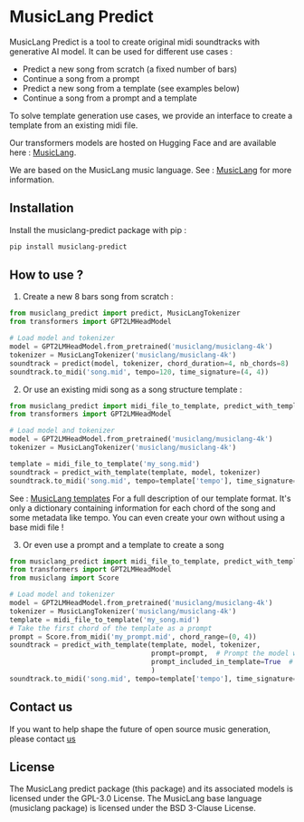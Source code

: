 MusicLang Predict
=================

MusicLang Predict is a tool to create original midi soundtracks with generative AI model.
It can be used for different use cases :
- Predict a new song from scratch (a fixed number of bars)
- Continue a song from a prompt
- Predict a new song from a template (see examples below)
- Continue a song from a prompt and a template

To solve template generation use cases,
we provide an interface to create a template from an existing midi file.

Our transformers models are hosted on Hugging Face and are available here : [MusicLang](https://huggingface.co/MusicLang).

We are based on the MusicLang music language. See : [MusicLang](https://github.com/MusicLang/musiclang) for more information.

Installation
------------

Install the musiclang-predict package with pip :

```bash
pip install musiclang-predict
```


How to use ? 
------------

1. Create a new 8 bars song from scratch :

```python
from musiclang_predict import predict, MusicLangTokenizer
from transformers import GPT2LMHeadModel

# Load model and tokenizer
model = GPT2LMHeadModel.from_pretrained('musiclang/musiclang-4k')
tokenizer = MusicLangTokenizer('musiclang/musiclang-4k')
soundtrack = predict(model, tokenizer, chord_duration=4, nb_chords=8)
soundtrack.to_midi('song.mid', tempo=120, time_signature=(4, 4))
```

2. Or use an existing midi song as a song structure template :
```python
from musiclang_predict import midi_file_to_template, predict_with_template, MusicLangTokenizer
from transformers import GPT2LMHeadModel

# Load model and tokenizer
model = GPT2LMHeadModel.from_pretrained('musiclang/musiclang-4k')
tokenizer = MusicLangTokenizer('musiclang/musiclang-4k')

template = midi_file_to_template('my_song.mid')
soundtrack = predict_with_template(template, model, tokenizer)
soundtrack.to_midi('song.mid', tempo=template['tempo'], time_signature=template['time_signature'])
```

See : [MusicLang templates](https://discovered-scabiosa-ea3.notion.site/Create-a-song-template-with-MusicLang-dfd8cad0a14b464fb3475c7fa19c1a82)
For a full description of our template format.
It's only a dictionary containing information for each chord of the song and some metadata like tempo.
You can even create your own without using a base midi file !

3. Or even use a prompt and a template to create a song

```python
from musiclang_predict import midi_file_to_template, predict_with_template, MusicLangTokenizer
from transformers import GPT2LMHeadModel
from musiclang import Score

# Load model and tokenizer
model = GPT2LMHeadModel.from_pretrained('musiclang/musiclang-4k')
tokenizer = MusicLangTokenizer('musiclang/musiclang-4k')
template = midi_file_to_template('my_song.mid')
# Take the first chord of the template as a prompt
prompt = Score.from_midi('my_prompt.mid', chord_range=(0, 4))
soundtrack = predict_with_template(template, model, tokenizer, 
                                   prompt=prompt,  # Prompt the model with a musiclang score
                                   prompt_included_in_template=True  # To say the prompt score is included in the template
                                   )
soundtrack.to_midi('song.mid', tempo=template['tempo'], time_signature=template['time_signature'])
```

Contact us
----------

If you want to help shape the future of open source music generation,
please contact [us](mailto:fgardin.pro@gmail.com)

License
-------

The MusicLang predict package (this package) and its associated models is licensed under the GPL-3.0 License.
The MusicLang base language (musiclang package) is licensed under the BSD 3-Clause License.
